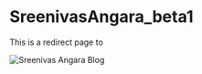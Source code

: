 # SreenivasAngara_beta1


This is a redirect page to 

![Sreenivas Angara Blog](https://cooolbabu.github.io/SreenivasAngara/)
